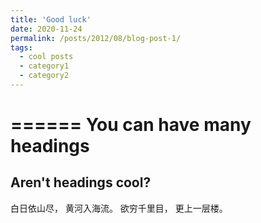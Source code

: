 ```yaml
---
title: 'Good luck'
date: 2020-11-24
permalink: /posts/2012/08/blog-post-1/
tags:
  - cool posts
  - category1
  - category2
---
```


======
You can have many headings
======

Aren't headings cool?
------

白日依山尽，
黄河入海流。
欲穷千里目，
更上一层楼。